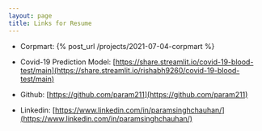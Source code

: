 ```yaml
---
layout: page
title: Links for Resume
---
```


* Corpmart: {% post_url /projects/2021-07-04-corpmart %}

* Covid-19 Prediction Model: [https://share.streamlit.io/covid-19-blood-test/main](https://share.streamlit.io/rishabh9260/covid-19-blood-test/main)

* Github: [https://github.com/param211](https://github.com/param211)

* Linkedin: [https://www.linkedin.com/in/paramsinghchauhan/](https://www.linkedin.com/in/paramsinghchauhan/)

